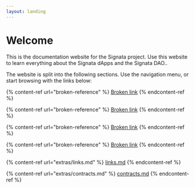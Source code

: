 ```yaml
---
layout: landing
---
```


# Welcome

This is the documentation website for the Signata project. Use this website to learn everything about the Signata dApps and the Signata DAO..

The website is split into the following sections. Use the navigation menu, or start browsing with the links below:

{% content-ref url="broken-reference" %}
[Broken link](broken-reference)
{% endcontent-ref %}

{% content-ref url="broken-reference" %}
[Broken link](broken-reference)
{% endcontent-ref %}

{% content-ref url="broken-reference" %}
[Broken link](broken-reference)
{% endcontent-ref %}

{% content-ref url="broken-reference" %}
[Broken link](broken-reference)
{% endcontent-ref %}

{% content-ref url="extras/links.md" %}
[links.md](extras/links.md)
{% endcontent-ref %}

{% content-ref url="extras/contracts.md" %}
[contracts.md](extras/contracts.md)
{% endcontent-ref %}
